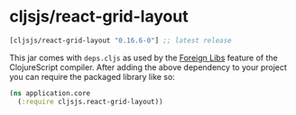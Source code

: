 # cljsjs/react-grid-layout

[](dependency)
```clojure
[cljsjs/react-grid-layout "0.16.6-0"] ;; latest release
```
[](/dependency)

This jar comes with `deps.cljs` as used by the [Foreign Libs][flibs] feature
of the ClojureScript compiler. After adding the above dependency to your project
you can require the packaged library like so:

```clojure
(ns application.core
  (:require cljsjs.react-grid-layout))
```

[flibs]: https://clojurescript.org/reference/packaging-foreign-deps
